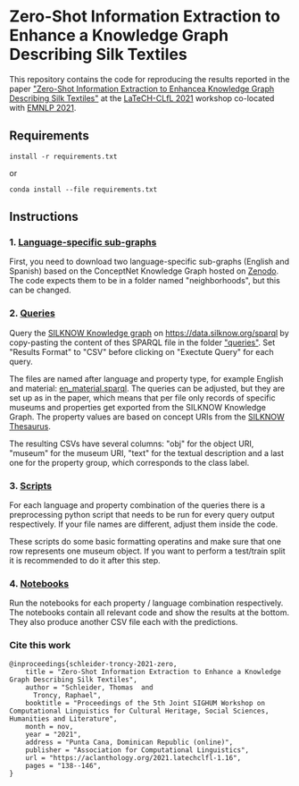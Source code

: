 # Zero-Shot Information Extraction to Enhance a Knowledge Graph Describing Silk Textiles


This repository contains the code for reproducing the results reported in the paper ["Zero-Shot Information Extraction to Enhancea Knowledge Graph Describing Silk Textiles"](https://aclanthology.org/2021.latechclfl-1.16/) at the [LaTeCH-CLfL 2021](https://sighum.wordpress.com/events/latech-clfl-2021/) workshop co-located with [EMNLP 2021](https://2021.emnlp.org/).


## Requirements

```
install -r requirements.txt
```

or

```
conda install --file requirements.txt
```

## Instructions 




### 1. [Language-specific sub-graphs](https://doi.org/10.5281/zenodo.5660501)
   First, you need to download two language-specific sub-graphs (English and Spanish) based on the ConceptNet Knowledge Graph hosted on 
   [Zenodo](https://doi.org/10.5281/zenodo.5660501). The code expects them to be in a folder named "neighborhoods", but this can be changed.



### 2. [Queries](https://github.com/silknow/ZSL-KG-silk/tree/main/queries)
   Query the [SILKNOW Knowledge graph](https://ada.silknow.org) on https://data.silknow.org/sparql by copy-pasting the content of thes SPARQL file in the folder      ["queries"](https://github.com/silknow/ZSL-KG-silk/tree/main/queries). Set "Results Format" to "CSV" before clicking on "Exectute Query" for each query.

   The files are named after language and property type, for example English and material: 
   [en_material.sparql](https://github.com/silknow/ZSL-KG-silk/blob/main/queries/en_material.sparql). The queries can be adjusted, but they are set up as in          the paper, which means that per file only records of specific museums and properties get exported from the SILKNOW Knowledge Graph. The property values are        based on concept URIs from the [SILKNOW Thesaurus](https://skosmos.silknow.org/thesaurus/en/).

   The resulting CSVs have several columns: "obj" for the object URI, "museum" for the museum URI, "text" for the textual description and a last one for the          property group, which corresponds to the class label. 

### 3. [Scripts](https://github.com/silknow/ZSL-KG-silk/tree/main/preprocessing)
For each language and property combination of the queries there is a preprocessing python script that needs to be run for every query output respectively. If your file names are different, adjust them inside the code.

These scripts do some basic formatting operatins and make sure that one row represents one museum object. If you want to perform a test/train split it is recommended to do it after this step.

### 4. [Notebooks](https://github.com/silknow/ZSL-KG-silk/tree/main/notebooks)
Run the notebooks for each property / language combination respectively. The notebooks contain all relevant code and show the results at the bottom. They also produce another CSV file each with the predictions. 


### Cite this work
```
@inproceedings{schleider-troncy-2021-zero,
    title = "Zero-Shot Information Extraction to Enhance a Knowledge Graph Describing Silk Textiles",
    author = "Schleider, Thomas  and
      Troncy, Raphael",
    booktitle = "Proceedings of the 5th Joint SIGHUM Workshop on Computational Linguistics for Cultural Heritage, Social Sciences, Humanities and Literature",
    month = nov,
    year = "2021",
    address = "Punta Cana, Dominican Republic (online)",
    publisher = "Association for Computational Linguistics",
    url = "https://aclanthology.org/2021.latechclfl-1.16",
    pages = "138--146",
}
```
